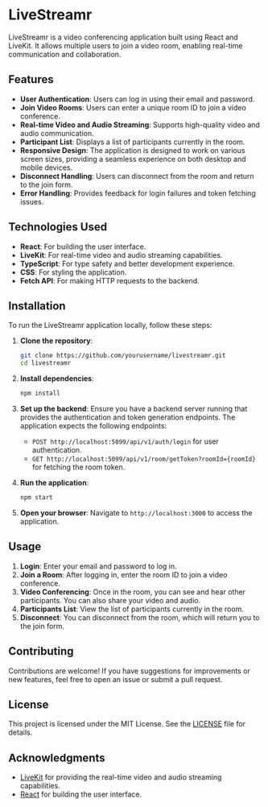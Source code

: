 # LiveStreamr

LiveStreamr is a video conferencing application built using React and LiveKit. It allows multiple users to join a video room, enabling real-time communication and collaboration.

## Features

- **User Authentication**: Users can log in using their email and password.
- **Join Video Rooms**: Users can enter a unique room ID to join a video conference.
- **Real-time Video and Audio Streaming**: Supports high-quality video and audio communication.
- **Participant List**: Displays a list of participants currently in the room.
- **Responsive Design**: The application is designed to work on various screen sizes, providing a seamless experience on both desktop and mobile devices.
- **Disconnect Handling**: Users can disconnect from the room and return to the join form.
- **Error Handling**: Provides feedback for login failures and token fetching issues.

## Technologies Used

- **React**: For building the user interface.
- **LiveKit**: For real-time video and audio streaming capabilities.
- **TypeScript**: For type safety and better development experience.
- **CSS**: For styling the application.
- **Fetch API**: For making HTTP requests to the backend.

## Installation

To run the LiveStreamr application locally, follow these steps:

1. **Clone the repository**:

   ```bash
   git clone https://github.com/yourusername/livestreamr.git
   cd livestreamr
   ```

2. **Install dependencies**:

   ```bash
   npm install
   ```

3. **Set up the backend**:
   Ensure you have a backend server running that provides the authentication and token generation endpoints. The application expects the following endpoints:

   - `POST http://localhost:5099/api/v1/auth/login` for user authentication.
   - `GET http://localhost:5099/api/v1/room/getToken?roomId={roomId}` for fetching the room token.

4. **Run the application**:

   ```bash
   npm start
   ```

5. **Open your browser**:
   Navigate to `http://localhost:3000` to access the application.

## Usage

1. **Login**: Enter your email and password to log in.
2. **Join a Room**: After logging in, enter the room ID to join a video conference.
3. **Video Conferencing**: Once in the room, you can see and hear other participants. You can also share your video and audio.
4. **Participants List**: View the list of participants currently in the room.
5. **Disconnect**: You can disconnect from the room, which will return you to the join form.

## Contributing

Contributions are welcome! If you have suggestions for improvements or new features, feel free to open an issue or submit a pull request.

## License

This project is licensed under the MIT License. See the [LICENSE](LICENSE) file for details.

## Acknowledgments

- [LiveKit](https://livekit.io/) for providing the real-time video and audio streaming capabilities.
- [React](https://reactjs.org/) for building the user interface.
